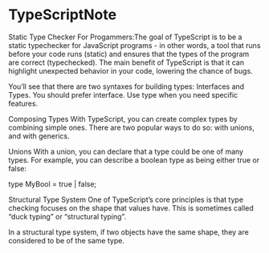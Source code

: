 # TypeScriptNote
Static Type Checker For Progammers:The goal of TypeScript is to be a static typechecker for JavaScript programs - in other words, a tool that runs before your code runs (static) and ensures that the types of the program are correct (typechecked).
 The main benefit of TypeScript is that it can highlight unexpected behavior in your code, lowering the chance of bugs.

 You’ll see that there are two syntaxes for building types: Interfaces and Types. You should prefer interface. Use type when you need specific features.




 Composing Types
With TypeScript, you can create complex types by combining simple ones. There are two popular ways to do so: with unions, and with generics.

Unions
With a union, you can declare that a type could be one of many types. For example, you can describe a boolean type as being either true or false:

type MyBool = true | false;



Structural Type System
One of TypeScript’s core principles is that type checking focuses on the shape that values have. This is sometimes called “duck typing” or “structural typing”.

In a structural type system, if two objects have the same shape, they are considered to be of the same type.
